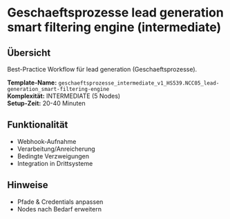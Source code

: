 # Geschaeftsprozesse lead generation smart filtering engine (intermediate)

## Übersicht

Best-Practice Workflow für lead generation (Geschaeftsprozesse).

**Template-Name:** `geschaeftsprozesse_intermediate_v1_HS539.NCC05_lead-generation_smart-filtering-engine`  
**Komplexität:** INTERMEDIATE (5 Nodes)  
**Setup-Zeit:** 20-40 Minuten

## Funktionalität
- Webhook-Aufnahme
- Verarbeitung/Anreicherung
- Bedingte Verzweigungen
- Integration in Drittsysteme

## Hinweise
- Pfade & Credentials anpassen
- Nodes nach Bedarf erweitern
